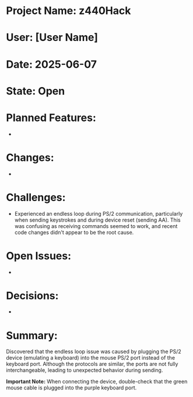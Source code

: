 # Project Name: z440Hack
# User: [User Name]
# Date: 2025-06-07
# State: Open
# Planned Features:
*

# Changes:
*

# Challenges:
* Experienced an endless loop during PS/2 communication, particularly when sending keystrokes and during device reset (sending AA). This was confusing as receiving commands seemed to work, and recent code changes didn't appear to be the root cause.

# Open Issues:
*

# Decisions:
*

# Summary:
Discovered that the endless loop issue was caused by plugging the PS/2 device (emulating a keyboard) into the mouse PS/2 port instead of the keyboard port. Although the protocols are similar, the ports are not fully interchangeable, leading to unexpected behavior during sending.

**Important Note:** When connecting the device, double-check that the green mouse cable is plugged into the purple keyboard port.
